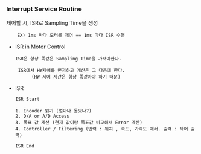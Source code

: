 ### Interrupt Service Routine

제어할 시, ISR로 Sampling Time을 생성 

        EX) 1ms 마다 모터를 제어 == 1ms 마다 ISR 수행 


- ISR in Motor Control

      ISR은 항상 똑같은 Sampling Time을 가져야한다.

       ISR에서 HW제어를 먼저하고 계산은 그 다음에 한다.
            (HW 제어 시간은 항상 똑같아야 하기 때문)


- ISR

      ISR Start

      1. Encoder 읽기 (얼마나 돌았나?)
      2. D/A or A/D Access
      3. 목표 값 계산 (현재 값이랑 목표값 비교해서 Error 계산)
      4. Controller / Filtering (입력 : 위치 , 속도, 가속도 에러. 출력 : 제어 출력)
  
      ISR End

